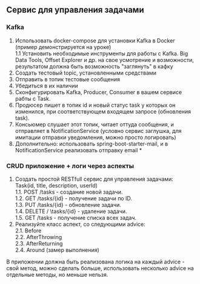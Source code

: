 ## Сервис для управления задачами  

### Kafka

1. Использовать docker-compose для установки Kafka в Docker (пример демонстрируется на уроке)  
   1.1 Установить необходимые инструменты для работы с Kafka. Big Data Tools, Offset Explorer и др.
   на свое усмотрение и возможности, результатом должна быть возможность "заглянуть" в кафку
2. Создать тестовый topic, установленными средствами
3. Отправить в топик тестовые сообщения
4. Убедиться в их наличии
5. Сконфигурировать Kafka, Producer, Consumer в вашем сервисе рабты с Task.
6. Продюсер пишет в топик id и новый статус task у которых он изменился,
   при соответствующем входящем запросе (обновления task).
7. Консьюмер слушает этот топик, читает оттуда сообщения, и отправляет в NotificationService
   (условно сервис заглушка, для имитации отправки уведомления, можно просто логировать)
8. Дополнительно: использовать spring-boot-starter-mail, и в NotificationService реализовать отправку email *
 
### CRUD приложение + логи через аспекты  
1. Создать простой RESTfull сервис для управления задачами:  
Task(id, title, description, userId)  
1.1. POST /tasks - создание новой задачи.  
1.2. GET /tasks/{id} - получение задачи по ID.  
1.3. PUT /tasks/{id} - обновление задачи.  
1.4. DELETE / \tasks/{id} - удаление задачи.  
1.5. GET /tasks - получение списка всех задач.  
2. Реализуйте класс аспект, со следующими advice:  
2.1. Before  
2.2. AfterThrowing  
2.3. AfterReturning  
2.4. Around (замер выполнения)  
  
В приложении должна быть реализована логика на каждый advice - свой метод, можно сделать больше,
использовать несколько advice на отдельные методы, но меньше нельзя.



